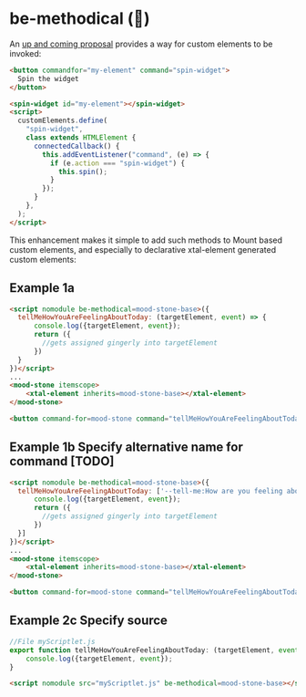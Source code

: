 # be-methodical (🔬)


An [up and coming proposal](https://open-ui.org/components/invokers.explainer/#invokers-and-custom-elements) provides a way for custom elements to be invoked:

```html
<button commandfor="my-element" command="spin-widget">
  Spin the widget
</button>

<spin-widget id="my-element"></spin-widget>
<script>
  customElements.define(
    "spin-widget",
    class extends HTMLElement {
      connectedCallback() {
        this.addEventListener("command", (e) => {
          if (e.action === "spin-widget") {
            this.spin();
          }
        });
      }
    },
  );
</script>
```

This enhancement makes it simple to add such methods to Mount based custom elements, and especially to declarative xtal-element generated custom elements:

## Example 1a

```html
<script nomodule be-methodical=mood-stone-base>({
  tellMeHowYouAreFeelingAboutToday: (targetElement, event) => {
      console.log({targetElement, event});
      return ({
        //gets assigned gingerly into targetElement
      })
  }
})</script>
...
<mood-stone itemscope>
    <xtal-element inherits=mood-stone-base></xtal-element>
</mood-stone>

<button command-for=mood-stone command="tellMeHowYouAreFeelingAboutToday">
```

## Example 1b  Specify alternative name for command [TODO]

```html
<script nomodule be-methodical=mood-stone-base>({
  tellMeHowYouAreFeelingAboutToday: ['--tell-me:How are you feeling about today?', (targetElement, event) => {
      console.log({targetElement, event});
      return ({
        //gets assigned gingerly into targetElement
      })
  }]
})</script>
...
<mood-stone itemscope>
    <xtal-element inherits=mood-stone-base></xtal-element>
</mood-stone>

<button command-for=mood-stone command="tellMeHowYouAreFeelingAboutToday">
```

## Example 2c Specify source

```JavaScript
//File myScriptlet.js
export function tellMeHowYouAreFeelingAboutToday: (targetElement, event) => {
    console.log({targetElement, event});
}
```


```html
<script nomodule src="myScriptlet.js" be-methodical=mood-stone-base></script>
```

